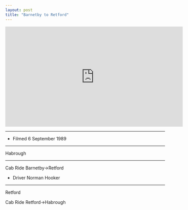 ```yaml
---
layout: post
title: "Barnetby to Retford"
---
```


<iframe width="560" height="315" src="https://www.youtube.com/embed/woXO-jfSt80" title="Barnetby to Retford" frameBorder="0" allow="accelerometer; autoplay; clipboard-write; encrypted-media; gyroscope; picture-in-picture; web-share" allowFullScreen></iframe>

---

- Filmed 6 September 1989

---

Habrough

---

Cab Ride Barnetby->Retford

- Driver Norman Hooker

---

Retford

Cab Ride Retford->Habrough
